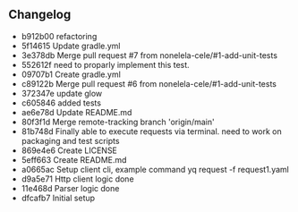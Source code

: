 ## Changelog
* b912b00 refactoring
* 5f14615 Update gradle.yml
* 3e378db Merge pull request #7 from nonelela-cele/#1-add-unit-tests
* 552612f need to proparly implement this test.
* 09707b1 Create gradle.yml
* c89122b Merge pull request #6 from nonelela-cele/#1-add-unit-tests
* 372347e update glow
* c605846 added tests
* ae6e78d Update README.md
* 80f3f1d Merge remote-tracking branch 'origin/main'
* 81b748d Finally able to execute requests via terminal. need to work on packaging and test scripts
* 869e4e6 Create LICENSE
* 5eff663 Create README.md
* a0665ac Setup client cli,  example command yq request -f request1.yaml
* d9a5e71 Http client logic done
* 11e468d Parser logic done
* dfcafb7 Initial setup
